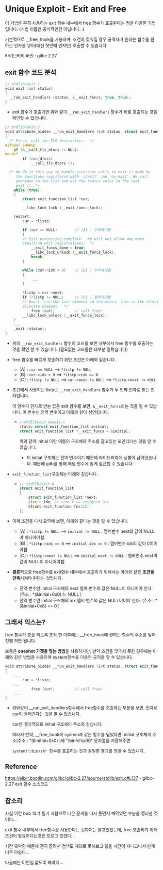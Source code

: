 # Unique Exploit - Exit and Free 

이 기법은 흔히 사용하는 exit 함수 내부에서 free 함수가 호출된다는 점을 이용한 기법입니다. (기법 이름은 공식적인건 아닙니다...)

기본적으로 __free_hook을 사용하며, 조건이 갖춰질 경우 공격자가 원하는 함수를 원하는 인자를 넣어(대신 첫번째 인자만) 호출할 수 있습니다.

라이브러리 버전 : glibc 2.27

## exit 함수 코드 분석

```C
// stdlib/exit.c
void exit (int status)
{
  __run_exit_handlers (status, &__exit_funcs, true, true);
}
```

- exit 함수가 호출되면 위와 같이 ```__run_exit_handlers``` 함수가 바로 호출되는 것을 확인할 수 있습니다.

```C
// stdlib/exit.c
void attribute_hidden __run_exit_handlers (int status, struct exit_function_list **listp, bool run_list_atexit, bool run_dtors)
{
  /* First, call the TLS destructors.  */
#ifndef SHARED
    if (&__call_tls_dtors != NULL)
#endif
        if (run_dtors)
            __call_tls_dtors ();

  /* We do it this way to handle recursive calls to exit () made by
     the functions registered with `atexit' and `on_exit'. We call
     everyone on the list and use the status value in the last
     exit (). */
    while (true)
    {
        struct exit_function_list *cur;

        __libc_lock_lock (__exit_funcs_lock);

	restart:
        cur = *listp;

        if (cur == NULL)        // [A] : 우회해야함
        {
        /* Exit processing complete.  We will not allow any more
        atexit/on_exit registrations.  */
            __exit_funcs_done = true;
            __libc_lock_unlock (__exit_funcs_lock);
            break;
        }

        while (cur->idx > 0)    // [B] : 우회해야함
        {
            ...
        }
        
        *listp = cur->next;
        if (*listp != NULL)     // [C] : 들어가야함
        /* Don't free the last element in the chain, this is the statically
        allocate element.  */
            free (cur);         // call free!
        __libc_lock_unlock (__exit_funcs_lock);
    }
    ...
    _exit (status);
}
```

- 위의 ```__run_exit_handlers``` 함수의 코드를 보면 내부에서 free 함수를 호출하는 것을 확인 할 수 있습니다. (필요없는 코드들은 대부분 잘랐습니다)

- free 함수를 빠르게 호출하기 위한 조건은 아래와 같습니다.

  - [A] : ```cur == NULL``` ==> ```*listp != NULL``` 
  - [B] : ```cur->idx > 0``` ==> ```*listp->idx == 0``` 
  - [C] : ```*listp != NULL``` ==> ```cur->next != NULL``` ==> ```*listp->next != NULL```

- 조건에서 사용되는 listp는 ```__run_exit_handlers``` 함수가 두 번째 인자로 받는 인자입니다. 

  이 함수가 인자로 받는 값은 exit 함수를 보면, ```&__exit_funcs```라는 것을 알 수 있습니다. 이 변수는 전역 변수이고 아래과 같이 선언됩니다.

  - ```C
    //stdlib/cxa_atexit.c
    static struct exit_function_list initial;
    struct exit_function_list *__exit_funcs = &initial;
    ```

    위와 같이 initial 이란 이름의 구조체의 주소를 담고있는 포인터라는 것을 알 수 있습니다.

    - 이 initial 구조체는 전역 변수이기 때문에 라이브러리에 심볼이 남아있습니다. 때문에 gdb를 통해 해당 변수에 쉽게 접근할 수 있습니다.

- ```exit_function_list```구조체는 아래와 같습니다.

  - ```C
    // stdlib/exit.h
    struct exit_function_list
    {
        struct exit_function_list *next;
        size_t idx;	// size_t == unsigned int
        struct exit_function fns[32];
    };
    ```

- 이제 조건을 다시 요약해 보면, 아래와 같다는 것을 알 수 있습니다.

  - [A] : ```*listp != NULL```  ==> ```initial != NULL``` : 멤버변수 next의 값이 NULL이 아니어야함.
  - [B] : ```*listp->idx == 0``` ==> ```initial.idx == 0``` : 멤버변수 idx의 값이 0이어야함.
  - [C] : ```*listp->next != NULL``` ==> ```initial.next != NULL``` : 멤버변수 next의 값이 NULL이 아니어야함.

- **결론**적으로 free함수를 exit함수 내부에서 호출하기 위해서는 아래와 같은 **조건을 만족**시켜야 된다는 것입니다.
  - 전역 변수인 initial 구조체의 next 멤버 변수의 값은 NULL이 아니어야 한다. (주소 : *(&initial+0x0) != NULL )
  - 전역 변수인 initial 구조체의 idx 멤버 변수의 값은 NULL이어야 한다. (주소 : *(&initial+0x8) == 0 )



## 그래서 익스는?

free 함수가 호출 되도록 조작 한 이후에는 __free_hook에 원하는 함수의 주소를 덮어 진행 하면 됩니다.

보통은 **oneshot 가젯을 덮는 방법**을 사용하지만, 만약 조건을 맞추지 못한 경우에는 아래와 같은 방법을 사용하여 system함수를 이용한 공격을 할 수 있습니다.

```C
void attribute_hidden __run_exit_handlers (int status, struct exit_function_list **listp, bool run_list_atexit, bool run_dtors)
{
    ...
        cur = *listp;
    ...
            free (cur);         // call free!
    ...
}
```

- 위와같이 __run_exit_handlers함수에서 free함수를 호출하는 부분을 보면, 인자로 cur이 들어간다는 것을 알 수 있습니다.

  cur은 결과적으로 initial 구조체의 주소와 같습니다.

  따라서 만약, __free_hook에 system과 같은 함수를 덮었다면, initial 구조체의 주소(주소 : *(&initial+0x0) )에 "/bin/sh\x00" 문자열을 저장해주면

  ```system("/bin/sh" ```함수를 호출하는 것과 동일한 결과를 얻을 수 있습니다.



## Reference

https://elixir.bootlin.com/glibc/glibc-2.27/source/stdlib/exit.c#L137 - glibc-2.27 exit 함수 소스코드



## 잡소리

사실 이건 bob 10기 필기 시험으로 나온 문제를 다시 풀면서 빼먹었던 부분을 정리한 것이다...

exit 함수 내부에서 free함수를 사용한다는 것까지는 알고있었는데, free 호출하기 위해 조건이 필요하다는것은 모르고 있었다...

시간 촉박함 때문에 괜히 쫄려서 검색도 제대로 못해보고 쉘을 시간이 지나고나서 딴게 너무 아쉽다...

다음에는 이런일 없도록 해야지...